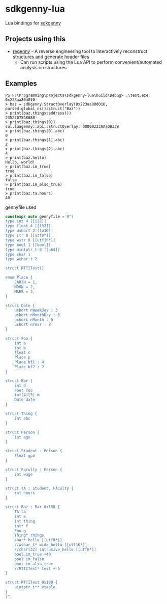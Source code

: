 # sdkgenny-lua
Lua bindings for [sdkgenny](https://github.com/cursey/sdkgenny)

## Projects using this
* [regenny](https://github.com/cursey/regenny) - A reverse engineering tool to interactively reconstruct structures and generate header files
	* Can run scripts using the Lua API to perform convenient/automated analysis on structures

## Examples
```
PS F:\Programming\projects\sdkgenny-lua\build\Debug> .\test.exe
0x223aa80d010
> baz = sdkgenny.StructOverlay(0x223aa80d010, parsed:global_ns():struct("Baz")) 
> print(baz.things:address())
2352207548688
> print(baz.things[0])
sol.luagenny::api::StructOverlay: 00000223AA7D8338
> print(baz.things[0].abc)
0
> print(baz.things[1].abc)
2
> print(baz.things[2].abc)
4
> print(baz.hello)
Hello, world!
> print(baz.im_true)
true
> print(baz.im_false)
false
> print(baz.im_also_true)
true
> print(baz.ta.hours)
40
```

gennyfile used
```cpp
constexpr auto gennyfile = R"(
type int 4 [[i32]]
type float 4 [[f32]]
type ushort 2 [[u16]]
type str 8 [[utf8*]]
type wstr 8 [[utf16*]]
type bool 1 [[bool]]
type uintptr_t 8 [[u64]]
type char 1
type wchar_t 2

struct RTTITest{}

enum Place {
    EARTH = 1,
    MOON = 2,
    MARS = 3,
}

struct Date {
    ushort nWeekDay : 3
    ushort nMonthDay : 6
    ushort nMonth : 5
    ushort nYear : 8
}

struct Foo {
    int a
    int b
    float c
    Place p
    Place bf1 : 4
    Place bf2 : 2
}

struct Bar {
    int d
    Foo* foo
    int[4][3] m
    Date date
}

struct Thing {
    int abc
}

struct Person {
    int age
}

struct Student : Person {
    float gpa
}

struct Faculty : Person {
    int wage
}

struct TA : Student, Faculty {
    int hours
}

struct Baz : Bar 0x100 {
	TA ta
    int e
    int thing
    int* f
    Foo g
    Thing* things
    char* hello [[utf8*]]
    //wchar_t* wide_hello [[utf16*]]
    //char[32] intrusive_hello [[utf8*]]
    bool im_true +40
    bool im_false
    bool im_also_true
	//RTTITest* test + 5
}

struct RTTITest 0x100 {
	uintptr_t** vtable
}
)";
```
